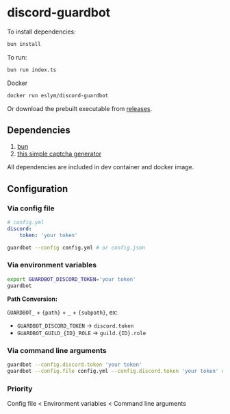 # discord-guardbot

To install dependencies:

```bash
bun install
```

To run:

```bash
bun run index.ts
```

Docker

```bash
docker run eslym/discord-guardbot
```

Or download the prebuilt executable from [releases](https://github.com/eslym/discord-guardbot/releases).

## Dependencies

1. [bun](https://github.com/oven-sh/bun)
2. [this simple captcha generator](https://github.com/eslym/captcha-cli)

All dependencies are included in dev container and docker image.

## Configuration

### Via config file

```yaml
# config.yml
discord:
    token: 'your token'
```

```bash
guardbot --config config.yml # or config.json
```

### Via environment variables

```bash
export GUARDBOT_DISCORD_TOKEN='your token'
guardbot
```

**Path Conversion:**

`GUARDBOT_` + `{path}` + `_` + `{subpath}`, ex:<br/>

-   `GUARDBOT_DISCORD_TOKEN` -> `discord.token`
-   `GUARDBOT_GUILD_{ID}_ROLE` -> `guild.{ID}.role`

### Via command line arguments

```bash
guardbot --config.discord.token 'your token'
guardbot --config.file config.yml --config.discord.token 'your token' # with config file
```

### Priority

Config file < Environment variables < Command line arguments
